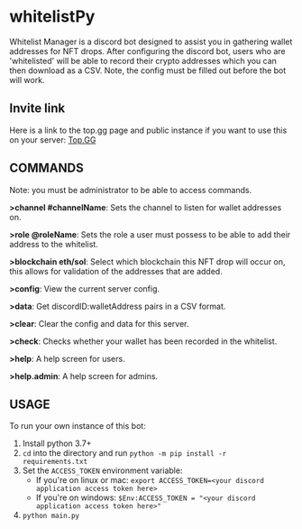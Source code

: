 # whitelistPy

Whitelist Manager is a discord bot designed to assist you in gathering wallet addresses for NFT drops.
After configuring the discord bot, users who are 'whitelisted' will be able to record their crypto addresses which you can then download as a CSV.
Note, the config must be filled out before the bot will work.

## Invite link
Here is a link to the top.gg page and public instance if you want to use this on your server: [Top.GG](https://top.gg/bot/911822691680526357)

## COMMANDS
Note: you must be administrator to be able to access commands.

**>channel #channelName**: Sets the channel to listen for wallet addresses on.

**>role @roleName**: Sets the role a user must possess to be able to add their address to the whitelist.

**>blockchain eth/sol**: Select which blockchain this NFT drop will occur on, this allows for validation of the addresses that are added.

**>config**: View the current server config.

**>data**: Get discordID:walletAddress pairs in a CSV format.

**>clear**: Clear the config and data for this server.

**>check**: Checks whether your wallet has been recorded in the whitelist.

**>help**: A help screen for users.

**>help.admin**: A help screen for admins.

## USAGE

To run your own instance of this bot:
1. Install python 3.7+
2. `cd` into the directory and run `python -m pip install -r requirements.txt`
3. Set the `ACCESS_TOKEN` environment variable:
    - If you're on linux or mac: `export ACCESS_TOKEN=<your discord application access token here>`
    - If you're on windows: `$Env:ACCESS_TOKEN = "<your discord application access token here>"`
4. `python main.py`
